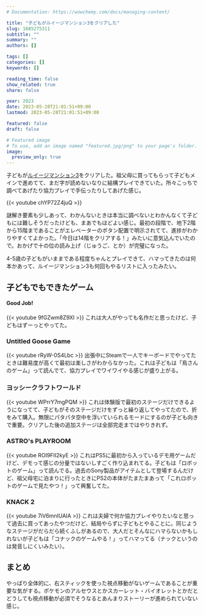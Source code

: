 ```yaml
---
# Documentation: https://wowchemy.com/docs/managing-content/

title: "子どもがルイージマンション3をクリアした"
slug: 1685275311
subtitle: ""
summary: ""
authors: []

tags: []
categories: []
keywords: []

reading_time: false
show_related: true
share: false

year: 2023
date: 2023-05-28T21:01:51+09:00
lastmod: 2023-05-28T21:01:51+09:00

featured: false
draft: false

# Featured image
# To use, add an image named "featured.jpg/png" to your page's folder.
image:
  preview_only: true
---
```


子どもが[ルイージマンション3](https://store-jp.nintendo.com/list/software/70010000001621.html)をクリアした。祖父母に買ってもらって子どもメインで進めてて、まだ字が読めないなりに結構プレイできていた。所々こっちで調べてあげたり協力プレイで手伝ったりしてあげた感じ。

{{< youtube chYP72Z4juQ >}}

謎解き要素も少しあって、わかんないときは本当に調べないとわかんなくて子どもには難しそうだったけども、まあでもほどよい感じ。最初の段階で、地下2階から15階まであることがエレベーターのボタン配置で明示されてて、進捗がわかりやすくてよかった。「今日は14階をクリアする！」みたいに意気込んでいたので。おかげで十の位の読み上げ（じゅうご、とか）が完璧になった。

4-5歳の子どもがいままである程度ちゃんとプレイできて、ハマってきたのは何本かあって、ルイージマンション3も何回もやるリストに入ったみたい。

## 子どもでもできたゲーム

#### Good Job!
{{< youtube 9fGZwm8Z9XI >}}
これは大人がやっても名作だと思ったけど、子どもはずーっとやってた。

### Untitled Goose Game
{{< youtube rRyW-0S4Lbc >}}
出張中にSteamで一人でキーボードでやってたときは難易度が高くて最初は楽しさがわからなかった。これは子どもは「鳥さんのゲーム」って読んでて、協力プレイでワイワイやる感じが盛り上がる。

### ヨッシークラフトワールド
{{< youtube WPrrY7mgPQM >}}
これは体験版で最初のステージだけできるようになってて、子どもがそのステージだけをずっと繰り返してやってたので、折をみて購入。無限にパタパタ空中を浮いていられるモードにするのが子ども向きで重要。クリアした後の追加ステージは全部完走まではやりきれず。

### ASTRO's PLAYROOM
{{< youtube ROI9FII2kyE >}}
これはPS5に最初から入っているデモ用ゲームだけど、デモって感じの分量ではないしすごく作り込まれてる。子どもは「ロボットのゲーム」って読んでる。過去のSony製品がアイテムとして登場するんだけど、祖父母宅に泊まりに行ったときにPS2の本体がたまたまあって「これロボットのゲームで見たやつ！」って興奮してた。

### KNACK 2
{{< youtube 7iV6mnIUAIA >}}
これは夫婦で何か協力プレイやりたいなと思って過去に買ってあったやつだけど、結局やらずに子どもとやることに。同じようなステージがだらだら続くふしがあるので、大人だとそんなにハマらないかもしれないが子どもは「コナックのゲームやる！」ってハマってる（ナックというのは発音しにくいみたい）。

## まとめ

やっぱり全体的に、右スティックを使った視点移動がないゲームであることが重要な気がする。ポケモンのアルセウスとかスカーレット・バイオレットとかだとどうしても視点移動が必須でそうなるとあんまりストーリーが進められていない感じ。

